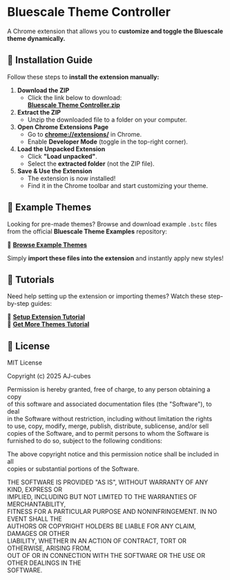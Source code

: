 # Bluescale Theme Controller  

A Chrome extension that allows you to **customize and toggle the Bluescale theme dynamically.**  

## 🚀 Installation Guide  

Follow these steps to **install the extension manually:**  

1. **Download the ZIP**  
   - Click the link below to download:  
     **[Bluescale Theme Controller.zip](https://github.com/AJ-cubes/Bluescale-Theme-Controller/blob/main/Bluescale%20Theme%20Controller.zip?raw=true)**  
2. **Extract the ZIP**  
   - Unzip the downloaded file to a folder on your computer.  
3. **Open Chrome Extensions Page**  
   - Go to **[chrome://extensions/](chrome://extensions/)** in Chrome.  
   - Enable **Developer Mode** (toggle in the top-right corner).  
4. **Load the Unpacked Extension**  
   - Click **"Load unpacked"**.  
   - Select the **extracted folder** (not the ZIP file).  
5. **Save & Use the Extension**  
   - The extension is now installed!  
   - Find it in the Chrome toolbar and start customizing your theme.  

## 🎨 Example Themes  

Looking for pre-made themes? Browse and download example `.bstc` files from the official **Bluescale Theme Examples** repository:  

🔗 **[Browse Example Themes](https://github.com/AJ-cubes/Bluescale-Theme-Controller/tree/main/examples)**  

Simply **import these files into the extension** and instantly apply new styles!  

## 🎥 Tutorials  

Need help setting up the extension or importing themes? Watch these step-by-step guides:  

🔗 **[Setup Extension Tutorial](https://drive.google.com/file/d/1Ey1wkMThPigTNcYvCL4SUCV5iZ6MpP39/view?usp=sharing)**  
🔗 **[Get More Themes Tutorial](https://drive.google.com/file/d/1uCzFEMLCzzE8_Xppv3503FSGEiQ-ubfm/view?usp=sharing)**  

## 📝 License  

MIT License  

Copyright (c) 2025 AJ-cubes  

Permission is hereby granted, free of charge, to any person obtaining a copy  
of this software and associated documentation files (the "Software"), to deal  
in the Software without restriction, including without limitation the rights  
to use, copy, modify, merge, publish, distribute, sublicense, and/or sell  
copies of the Software, and to permit persons to whom the Software is  
furnished to do so, subject to the following conditions:  

The above copyright notice and this permission notice shall be included in all  
copies or substantial portions of the Software.  

THE SOFTWARE IS PROVIDED "AS IS", WITHOUT WARRANTY OF ANY KIND, EXPRESS OR  
IMPLIED, INCLUDING BUT NOT LIMITED TO THE WARRANTIES OF MERCHANTABILITY,  
FITNESS FOR A PARTICULAR PURPOSE AND NONINFRINGEMENT. IN NO EVENT SHALL THE  
AUTHORS OR COPYRIGHT HOLDERS BE LIABLE FOR ANY CLAIM, DAMAGES OR OTHER  
LIABILITY, WHETHER IN AN ACTION OF CONTRACT, TORT OR OTHERWISE, ARISING FROM,  
OUT OF OR IN CONNECTION WITH THE SOFTWARE OR THE USE OR OTHER DEALINGS IN THE  
SOFTWARE.
